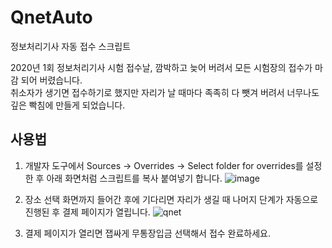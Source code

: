# QnetAuto
정보처리기사 자동 접수 스크립트  

2020년 1회 정보처리기사 시험 접수날, 깜박하고 늦어 버려서 모든 시험장의 접수가 마감 되어 버렸습니다.  
취소자가 생기면 접수하기로 했지만 자리가 날 때마다 족족히 다 뺏겨 버려서 너무나도 깊은 빡침에 만들게 되었습니다.

## 사용법

1. 개발자 도구에서 Sources -> Overrides -> Select folder for overrides를 설정 한 후 아래 화면처럼 스크립트를 복사 붙여넣기 합니다.
![image](https://user-images.githubusercontent.com/29445703/76147974-1a1b5e80-60e5-11ea-9e45-2f8ae508b157.png)

2. 장소 선택 화면까지 들어간 후에 기다리면 자리가 생길 때 나머지 단계가 자동으로 진행된 후 결제 페이지가 열립니다.
![qnet](https://user-images.githubusercontent.com/29445703/76147483-04576a80-60e0-11ea-81f8-8144141acc58.jpg)

3. 결제 페이지가 열리면 잽싸게 무통장입금 선택해서 접수 완료하세요.
